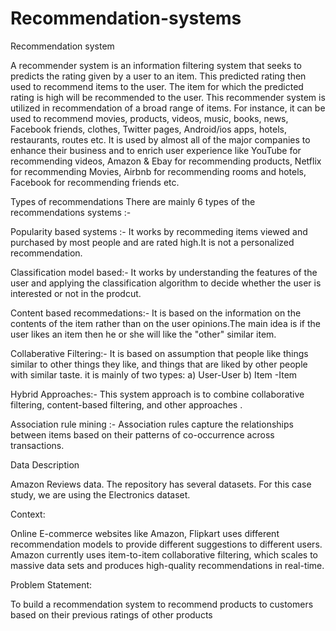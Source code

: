 # Recommendation-systems


Recommendation system

A recommender system is an information filtering system that seeks to predicts the rating given by a user to an item. This predicted rating then used to recommend items to the user. The item for which the predicted rating is high will be recommended to the user. This recommender system is utilized in recommendation of a broad range of items. For instance, it can be used to recommend movies, products, videos, music, books, news, Facebook friends, clothes, Twitter pages, Android/ios apps, hotels, restaurants, routes etc. It is used by almost all of the major companies to enhance their business and to enrich user experience like YouTube for recommending videos, Amazon & Ebay for recommending products, Netflix for recommending Movies, Airbnb for recommending rooms and hotels, Facebook for recommending friends etc.






Types of recommendations There are mainly 6 types of the recommendations systems :-

Popularity based systems :- It works by recommeding items viewed and purchased by most people and are rated high.It is not a personalized recommendation.

Classification model based:- It works by understanding the features of the user and applying the classification algorithm to decide whether the user is interested or not in the prodcut.

Content based recommedations:- It is based on the information on the contents of the item rather than on the user opinions.The main idea is if the user likes an item then he or she will like the "other" similar item.

Collaberative Filtering:- It is based on assumption that people like things similar to other things they like, and things that are liked by other people with similar taste. it is mainly of two types: a) User-User b) Item -Item

Hybrid Approaches:- This system approach is to combine collaborative filtering, content-based filtering, and other approaches .

Association rule mining :- Association rules capture the relationships between items based on their patterns of co-occurrence across transactions.






Data Description

Amazon Reviews data. The repository has several datasets. For this case study, we are using the Electronics dataset.






Context:

Online E-commerce websites like Amazon, Flipkart uses different recommendation models to provide different suggestions to different users. Amazon currently uses item-to-item collaborative filtering, which scales to massive data sets and produces high-quality recommendations in real-time.






Problem Statement:

To build a recommendation system to recommend products to customers based on their previous ratings of other products

